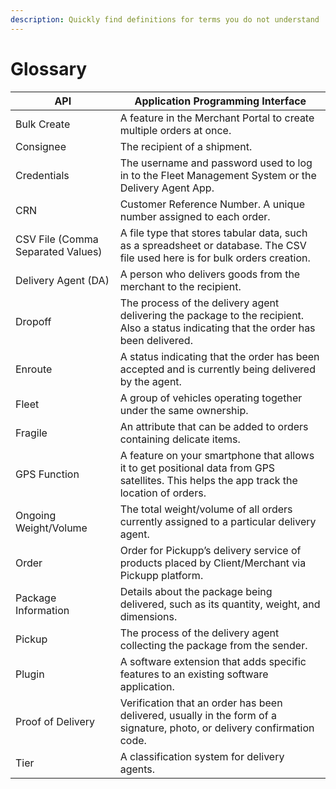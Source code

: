 ```yaml
---
description: Quickly find definitions for terms you do not understand
---
```


# Glossary

| API                               | Application Programming Interface                                                                                                        |
| --------------------------------- | ---------------------------------------------------------------------------------------------------------------------------------------- |
| Bulk Create                       | A feature in the Merchant Portal to create multiple orders at once.                                                                      |
| Consignee                         | The recipient of a shipment.                                                                                                             |
| Credentials                       | The username and password used to log in to the Fleet Management System or the Delivery Agent App.                                       |
| CRN                               | Customer Reference Number. A unique number assigned to each order.                                                                       |
| CSV File (Comma Separated Values) | A file type that stores tabular data, such as a spreadsheet or database. The CSV file used here is for bulk orders creation.             |
| Delivery Agent (DA)               | A person who delivers goods from the merchant to the recipient.                                                                          |
| Dropoff                           | The process of the delivery agent delivering the package to the recipient. Also a status indicating that the order has been delivered.   |
| Enroute                           | A status indicating that the order has been accepted and is currently being delivered by the agent.                                      |
| Fleet                             | A group of vehicles operating together under the same ownership.                                                                         |
| Fragile                           | An attribute that can be added to orders containing delicate items.                                                                      |
| GPS Function                      | A feature on your smartphone that allows it to get positional data from GPS satellites. This helps the app track the location of orders. |
| Ongoing Weight/Volume             | The total weight/volume of all orders currently assigned to a particular delivery agent.                                                 |
| Order                             | Order for Pickupp’s delivery service of products placed by Client/Merchant via Pickupp platform.                                         |
| Package Information               | Details about the package being delivered, such as its quantity, weight, and dimensions.                                                 |
| Pickup                            | The process of the delivery agent collecting the package from the sender.                                                                |
| Plugin                            | A software extension that adds specific features to an existing software application.                                                    |
| Proof of Delivery                 | Verification that an order has been delivered, usually in the form of a signature, photo, or delivery confirmation code.                 |
| Tier                              | A classification system for delivery agents.                                                                                             |
